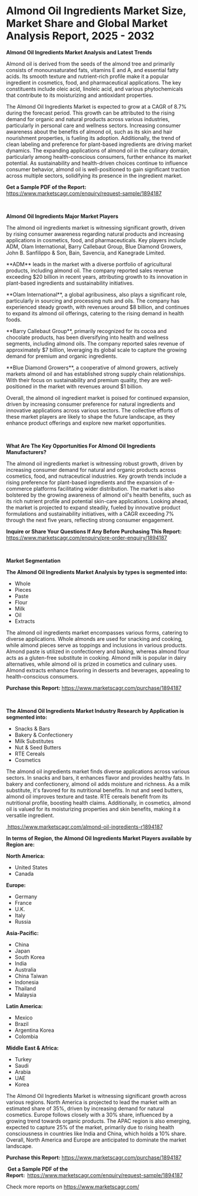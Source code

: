 <p><h1>Almond Oil Ingredients Market Size, Market Share and Global Market Analysis Report, 2025 - 2032</h1></p><p><strong>Almond Oil Ingredients Market Analysis and Latest Trends</strong></p>
<p><p>Almond oil is derived from the seeds of the almond tree and primarily consists of monounsaturated fats, vitamins E and A, and essential fatty acids. Its smooth texture and nutrient-rich profile make it a popular ingredient in cosmetics, food, and pharmaceutical applications. The key constituents include oleic acid, linoleic acid, and various phytochemicals that contribute to its moisturizing and antioxidant properties.</p><p>The Almond Oil Ingredients Market is expected to grow at a CAGR of 8.7% during the forecast period. This growth can be attributed to the rising demand for organic and natural products across various industries, particularly in personal care and wellness sectors. Increasing consumer awareness about the benefits of almond oil, such as its skin and hair nourishment properties, is fueling its adoption. Additionally, the trend of clean labeling and preference for plant-based ingredients are driving market dynamics. The expanding applications of almond oil in the culinary domain, particularly among health-conscious consumers, further enhance its market potential. As sustainability and health-driven choices continue to influence consumer behavior, almond oil is well-positioned to gain significant traction across multiple sectors, solidifying its presence in the ingredient market.</p></p>
<p><strong>Get a Sample PDF of the Report:&nbsp;</strong> <a href="https://www.marketscagr.com/enquiry/request-sample/1894187?utm_campaign=2111&utm_medium=2&utm_source=Github&utm_content=ia&utm_term=14022025&utm_id=almond-oil-ingredients">https://www.marketscagr.com/enquiry/request-sample/1894187</a></p>
<p>&nbsp;</p>
<p><strong>Almond Oil Ingredients Major Market Players</strong></p>
<p><p>The almond oil ingredients market is witnessing significant growth, driven by rising consumer awareness regarding natural products and increasing applications in cosmetics, food, and pharmaceuticals. Key players include ADM, Olam International, Barry Callebaut Group, Blue Diamond Growers, John B. Sanfilippo & Son, Bain, Savencia, and Kanegrade Limited.</p><p>**ADM** leads in the market with a diverse portfolio of agricultural products, including almond oil. The company reported sales revenue exceeding $20 billion in recent years, attributing growth to its innovation in plant-based ingredients and sustainability initiatives.</p><p>**Olam International**, a global agribusiness, also plays a significant role, particularly in sourcing and processing nuts and oils. The company has experienced steady growth, with revenues around $8 billion, and continues to expand its almond oil offerings, catering to the rising demand in health foods.</p><p>**Barry Callebaut Group**, primarily recognized for its cocoa and chocolate products, has been diversifying into health and wellness segments, including almond oils. The company reported sales revenue of approximately $7 billion, leveraging its global scale to capture the growing demand for premium and organic ingredients.</p><p>**Blue Diamond Growers**, a cooperative of almond growers, actively markets almond oil and has established strong supply chain relationships. With their focus on sustainability and premium quality, they are well-positioned in the market with revenues around $1 billion.</p><p>Overall, the almond oil ingredient market is poised for continued expansion, driven by increasing consumer preference for natural ingredients and innovative applications across various sectors. The collective efforts of these market players are likely to shape the future landscape, as they enhance product offerings and explore new market opportunities.</p></p>
<p>&nbsp;</p>
<p><strong>What Are The Key Opportunities For Almond Oil Ingredients Manufacturers?</strong></p>
<p><p>The almond oil ingredients market is witnessing robust growth, driven by increasing consumer demand for natural and organic products across cosmetics, food, and nutraceutical industries. Key growth trends include a rising preference for plant-based ingredients and the expansion of e-commerce platforms facilitating wider distribution. The market is also bolstered by the growing awareness of almond oil's health benefits, such as its rich nutrient profile and potential skin-care applications. Looking ahead, the market is projected to expand steadily, fueled by innovative product formulations and sustainability initiatives, with a CAGR exceeding 7% through the next five years, reflecting strong consumer engagement.</p></p>
<p><strong>Inquire or Share Your Questions If Any Before Purchasing This Report:</strong> <a href="https://www.marketscagr.com/enquiry/pre-order-enquiry/1894187?utm_campaign=2111&utm_medium=2&utm_source=Github&utm_content=ia&utm_term=14022025&utm_id=almond-oil-ingredients">https://www.marketscagr.com/enquiry/pre-order-enquiry/1894187</a></p>
<p>&nbsp;</p>
<p><strong>Market Segmentation</strong></p>
<p><strong>The Almond Oil Ingredients Market Analysis by types is segmented into:</strong></p>
<p><ul><li>Whole</li><li>Pieces</li><li>Paste</li><li>Flour</li><li>Milk</li><li>Oil</li><li>Extracts</li></ul></p>
<p><p>The almond oil ingredients market encompasses various forms, catering to diverse applications. Whole almonds are used for snacking and cooking, while almond pieces serve as toppings and inclusions in various products. Almond paste is utilized in confectionery and baking, whereas almond flour acts as a gluten-free substitute in cooking. Almond milk is popular in dairy alternatives, while almond oil is prized in cosmetics and culinary uses. Almond extracts enhance flavoring in desserts and beverages, appealing to health-conscious consumers.</p></p>
<p><strong>Purchase this Report:&nbsp;</strong><a href="https://www.marketscagr.com/purchase/1894187?utm_campaign=2111&utm_medium=2&utm_source=Github&utm_content=ia&utm_term=14022025&utm_id=almond-oil-ingredients">https://www.marketscagr.com/purchase/1894187</a></p>
<p>&nbsp;</p>
<p><strong>The Almond Oil Ingredients Market Industry Research by Application is segmented into:</strong></p>
<p><ul><li>Snacks & Bars</li><li>Bakery & Confectionery</li><li>Milk Substitutes</li><li>Nut & Seed Butters</li><li>RTE Cereals</li><li>Cosmetics</li></ul></p>
<p><p>The almond oil ingredients market finds diverse applications across various sectors. In snacks and bars, it enhances flavor and provides healthy fats. In bakery and confectionery, almond oil adds moisture and richness. As a milk substitute, it's favored for its nutritional benefits. In nut and seed butters, almond oil improves texture and taste. RTE cereals benefit from its nutritional profile, boosting health claims. Additionally, in cosmetics, almond oil is valued for its moisturizing properties and skin benefits, making it a versatile ingredient.</p></p>
<p><a href="https://www.marketscagr.com/almond-oil-ingredients-r1894187?utm_campaign=2111&utm_medium=2&utm_source=Github&utm_content=ia&utm_term=14022025&utm_id=almond-oil-ingredients">&nbsp;https://www.marketscagr.com/almond-oil-ingredients-r1894187</a></p>
<p><strong>In terms of Region, the Almond Oil Ingredients Market Players available by Region are:</strong></p>
<p>
    <p> <strong> North America: </strong>
        <ul>
            <li>United States</li>
            <li>Canada</li>
        </ul>
        </p> 
    <p> <strong> Europe: </strong>
        <ul>
            <li>Germany</li>
            <li>France</li>
            <li>U.K.</li>
            <li>Italy</li>
            <li>Russia</li>
        </ul>
        </p> 
    <p> <strong> Asia-Pacific: </strong>
        <ul>
            <li>China</li>
            <li>Japan</li>
            <li>South Korea</li>
            <li>India</li>
            <li>Australia</li>
            <li>China Taiwan</li>
            <li>Indonesia</li>
            <li>Thailand</li>
            <li>Malaysia</li>
        </ul>
        </p> 
    <p> <strong> Latin America: </strong>
        <ul>
            <li>Mexico</li>
            <li>Brazil</li>
            <li>Argentina Korea</li>
            <li>Colombia</li>
        </ul>
        </p> 
    <p> <strong> Middle East & Africa: </strong>
        <ul>
            <li>Turkey</li>
            <li>Saudi</li>
            <li>Arabia</li>
            <li>UAE</li>
            <li>Korea</li>
        </ul>
    </p>
    </p>
<p><p>The Almond Oil Ingredients Market is witnessing significant growth across various regions. North America is projected to lead the market with an estimated share of 35%, driven by increasing demand for natural cosmetics. Europe follows closely with a 30% share, influenced by a growing trend towards organic products. The APAC region is also emerging, expected to capture 25% of the market, primarily due to rising health consciousness in countries like India and China, which holds a 10% share. Overall, North America and Europe are anticipated to dominate the market landscape.</p></p>
<p><strong>Purchase this Report: </strong><a href="https://www.marketscagr.com/purchase/1894187?utm_campaign=2111&utm_medium=2&utm_source=Github&utm_content=ia&utm_term=14022025&utm_id=almond-oil-ingredients">https://www.marketscagr.com/purchase/1894187</a></p>
<p>&nbsp;<strong>Get a Sample PDF of the Report:&nbsp;&nbsp;</strong><a href="https://www.marketscagr.com/enquiry/request-sample/1894187?utm_campaign=2111&utm_medium=2&utm_source=Github&utm_content=ia&utm_term=14022025&utm_id=almond-oil-ingredients">https://www.marketscagr.com/enquiry/request-sample/1894187</a></p>
<p><strong></strong></p>
<p>Check more reports on <a href="https://www.marketscagr.com/?utm_campaign=2111&utm_medium=2&utm_source=Github&utm_content=ia&utm_term=14022025&utm_id=almond-oil-ingredients">https://www.marketscagr.com/</a></p>